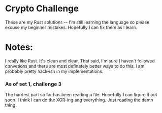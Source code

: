 # Crypto Challenge
These are my Rust solutions -- I'm still learning the language so please excuse
my beginner mistakes. Hopefully I can fix them as I learn.

# Notes:
I really like Rust. It's clean and clear. That said, I'm sure I haven't
followed convetions and there are most definately better ways to do this. I am
probably pretty hack-ish in my implementations.

### As of set 1, challenge 3
The hardest part so far has been reading a file. Hopefully I can figure it out
soon. I think I can do the XOR-ing ang everything. Just reading the damn thing.
